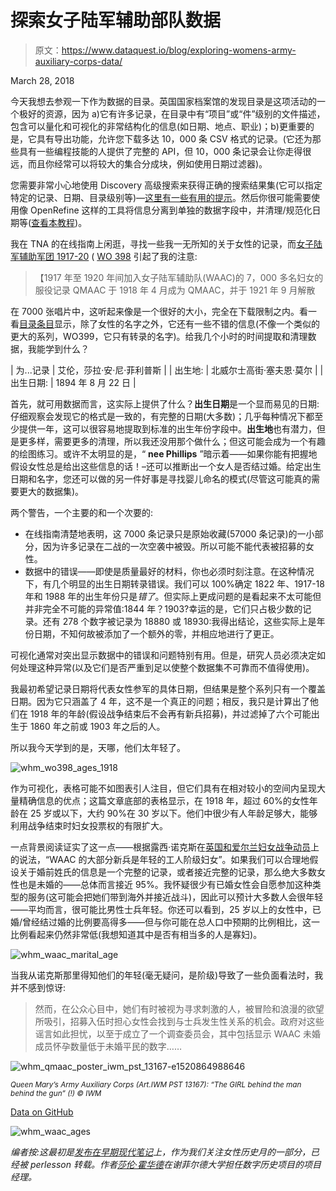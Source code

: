 # 探索女子陆军辅助部队数据

> 原文：<https://www.dataquest.io/blog/exploring-womens-army-auxiliary-corps-data/>

March 28, 2018

今天我想去参观一下作为数据的目录。英国国家档案馆的发现目录是这项活动的一个极好的资源，因为 a)它有许多记录，在目录中有“项目”或“件”级别的文件描述，包含可以量化和可视化的非常结构化的信息(如日期、地点、职业)；b)更重要的是，它具有导出功能，允许您下载多达 10，000 条 CSV 格式的记录。(它还为那些具有一些编程技能的人提供了完整的 API，但 10，000 条记录会让你走得很远，而且你经常可以将较大的集合分成块，例如使用日期过滤器)。

您需要非常小心地使用 Discovery 高级搜索来获得正确的搜索结果集(它可以指定特定的记录、日期、目录级别等)—[这里有一些有用的提示](https://blog.nationalarchives.gov.uk/blog/catalogue-data-basics/)。然后你很可能需要使用像 OpenRefine 这样的工具将信息分离到单独的数据字段中，并清理/规范化日期等([查看本教程](https://programminghistorian.org/lessons/cleaning-data-with-openrefine))。

我在 TNA 的在线指南上闲逛，寻找一些我一无所知的关于女性的记录，而[女子陆军辅助军团 1917-20](https://www.nationalarchives.gov.uk/help-with-your-research/research-guides/womens-army-auxiliary-corps-service-records-1917-1920/) ( [WO 398](https://discovery.nationalarchives.gov.uk/details/r/C150990) 引起了我的注意:

> 【1917 年至 1920 年间加入女子陆军辅助队(WAAC)的 7，000 多名妇女的服役记录 QMAAC 于 1918 年 4 月成为 QMAAC，并于 1921 年 9 月解散

在 7000 张唱片中，这听起来像是一个很好的大小，完全在下载限制之内。看一看[目录条目](https://discovery.nationalarchives.gov.uk/details/r/D7224196)显示，除了女性的名字之外，它还有一些不错的信息(不像一个类似的更大的系列，WO399，它只有转录的名字)。给我几个小时的时间提取和清理数据，我能学到什么？

| 为...记录 | 艾伦，莎拉·安·尼·菲利普斯 |
| 出生地: | 北威尔士高街·塞夫恩·莫尔 |
| 出生日期: | 1894 年 8 月 22 日 |

首先，就可用数据而言，这实际上提供了什么？**出生日期**是一个显而易见的日期:仔细观察会发现它的格式是一致的，有完整的日期(大多数)；几乎每种情况下都至少提供一年，这可以很容易地提取到标准的出生年份字段中。**出生地**也有潜力，但是更多样，需要更多的清理，所以我还没用那个做什么；但这可能会成为一个有趣的绘图练习。或许不太明显的是，“ **nee Phillips** ”暗示着——如果你能有把握地假设女性总是给出这些信息的话！–还可以推断出一个女人是否结过婚。给定出生日期和名字，您还可以做的另一件好事是寻找婴儿命名的模式(尽管这可能真的需要更大的数据集)。

两个警告，一个主要的和一个次要的:

*   在线指南清楚地表明，这 7000 条记录只是原始收藏(57000 条记录)的一小部分，因为许多记录在二战的一次空袭中被毁。所以可能不能代表被招募的女性。
*   数据中的错误——即使是质量最好的材料，你也必须时刻注意。在这种情况下，有几个明显的出生日期转录错误。我们可以 100%确定 1822 年、1917-18 年和 1988 年的出生年份只是*错了*。但实际上更成问题的是看起来不太可能但并非完全不可能的异常值:1844 年？1903?幸运的是，它们只占极少数的记录。还有 278 个数字被记录为 18880 或 18930:我得出结论，这些实际上是年份日期，不知何故被添加了一个额外的零，并相应地进行了更正。

可视化通常对突出显示数据中的错误和问题特别有用。但是，研究人员必须决定如何处理这种异常(以及它们是否严重到足以使整个数据集不可靠而不值得使用)。

我最初希望记录日期将代表女性参军的具体日期，但结果是整个系列只有一个覆盖日期。因为它只涵盖了 4 年，这不是一个真正的问题；相反，我只是计算出了他们在 1918 年的年龄(假设战争结束后不会再有新兵招募)，并过滤掉了六个可能出生于 1860 年之前或 1903 年之后的人。

所以我今天学到的是，天哪，他们太年轻了。

![whm_wo398_ages_1918](img/1bb3092101961168e977b0cc596b15cb.png)

作为可视化，表格可能不如图表引人注目，但它们具有在相对较小的空间内呈现大量精确信息的优点；这篇文章底部的表格显示，在 1918 年，超过 60%的女性年龄在 25 岁或以下，大约 90%在 30 岁以下。他们中很少有人年龄足够大，能够利用战争结束时妇女投票权的有限扩大。

一点背景阅读证实了这一点——根据露西·诺克斯在[英国和爱尔兰妇女战争动员](https://encyclopedia.1914-1918-online.net/article/womens_mobilization_for_war_great_britain_and_ireland)上的说法，“WAAC 的大部分新兵是年轻的工人阶级妇女”。如果我们可以合理地假设关于婚前姓氏的信息是一个完整的记录，或者接近完整的记录，那么绝大多数女性也是未婚的——总体而言接近 95%。我怀疑很少有已婚女性会自愿参加这种类型的服务(这可能会把她们带到海外并接近战斗)，因此可以预计大多数人会很年轻——平均而言，很可能比男性士兵年轻。你还可以看到，25 岁以上的女性中，已婚/曾经结过婚的比例要高得多——但与你可能在总人口中预期的比例相比，这一比例看起来仍然非常低(我想知道其中是否有相当多的人是寡妇)。

![whm_waac_marital_age](img/98f90f950aca5c00e55a479698c6c29f.png)

当我从诺克斯那里得知他们的年轻(毫无疑问，是阶级)导致了一些负面看法时，我并不感到惊讶:

> 然而，在公众心目中，她们有时被视为寻求刺激的人，被冒险和浪漫的欲望所吸引，招募入伍时担心女性会找到与士兵发生性关系的机会。政府对这些谣言如此担忧，以至于成立了一个调查委员会，其中包括显示 WAAC 未婚成员怀孕数量低于未婚平民的数字……

![whm_qmaac_poster_iwm_pst_13167-e1520864988646](img/e6f6b6fb0a10ca21b199eb75c2574a02.png)

<small>*Queen Mary’s Army Auxiliary Corps (Art.IWM PST 13167): “The GIRL behind the man behind the gun” (!) © IWM*</small>

[Data on GitHub](https://github.com/sharonhoward/whm18)

![whm_waac_ages](img/2c4f7da16f427c44aef8dcae426ce30a.png)

*编者按:这最初是[发布在早期现代笔记](https://earlymodernnotes.wordpress.com/2018/03/12/whm18-womens-army-auxiliary-corps/?utm_source=dataquest&utm_medium=blog)上，作为我们关注女性历史月的一部分，已经被 perlesson 转载。作者[莎伦·霍华德](https://sharonhoward.org/?utm_source=dataquest&utm_medium=blog)在谢菲尔德大学担任数字历史项目的项目经理。*